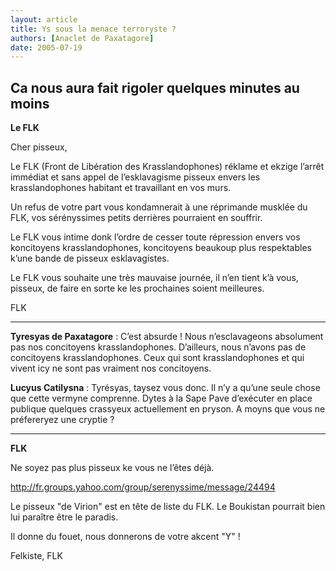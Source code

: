 ```yaml
---
layout: article
title: Ys sous la menace terroryste ?
authors: [Anaclet de Paxatagore]
date: 2005-07-19
---
```


## Ca nous aura fait rigoler quelques minutes au moins

**Le FLK**

Cher pisseux,

Le FLK (Front de Libération des Krasslandophones) réklame et ekzige l’arrêt immédiat et sans appel de l’esklavagisme pisseux envers les krasslandophones habitant et travaillant en vos murs.

Un refus de votre part vous kondamnerait à une réprimande musklée du FLK, vos sérényssimes petits derrières pourraient en souffrir.

Le FLK vous intime donk l’ordre de cesser toute répression envers vos koncitoyens krasslandophones, koncitoyens beaukoup plus respektables k’une bande de pisseux esklavagistes.

Le FLK vous souhaite une très mauvaise journée, il n’en tient k’à vous, pisseux, de faire en sorte ke les prochaines soient meilleures.

FLK

---

**Tyresyas de Paxatagore** : C’est absurde ! Nous n’esclavageons absolument pas nos concitoyens krasslandophones. D’ailleurs, nous n’avons pas de concitoyens krasslandophones. Ceux qui sont krasslandophones et qui vivent icy ne sont pas vraiment nos concitoyens.

**Lucyus Catilysna** : Tyrésyas, taysez vous donc. Il n’y a qu’une seule chose que cette vermyne comprenne. Dytes à la Sape Pave d’exécuter en place publique quelques crassyeux actuellement en pryson. A moyns que vous ne préfereryez une cryptie ?

---
**FLK**

Ne soyez pas plus pisseux ke vous ne l’êtes déjà.

http://fr.groups.yahoo.com/group/serenyssime/message/24494

Le pisseux "de Virion" est en tête de liste du FLK. Le Boukistan pourrait bien lui paraître être le paradis.

Il donne du fouet, nous donnerons de votre akcent "Y" !

Felkiste, FLK